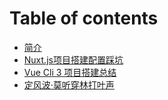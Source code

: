 # Table of contents

* [简介](README.md)
* [Nuxt.js项目搭建配置踩坑](nuxt-summary.md)
* [Vue Cli 3 项目搭建总结](vue-cli-3-xiang-mu-da-jian-zong-jie.md)
* [定风波·莫听穿林打叶声](my-github-blog.md)

